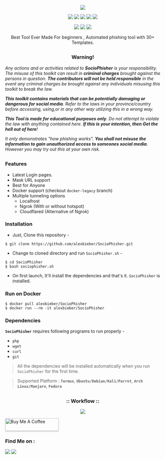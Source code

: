 <!-- SocioPhisher -->

<p align="center">
  <img src="https://pngimg.com/uploads/hacker/hacker_PNG33.png">
</p>

<p align="center">
  <img src="https://img.shields.io/badge/Version-2.0-green?style=for-the-badge">
  <img src="https://img.shields.io/github/license/alexbieber/SocioPhisher?style=for-the-badge">
  <img src="https://img.shields.io/github/stars/alexbieber/SocioPhisher?style=for-the-badge">
  <img src="https://img.shields.io/github/issues/alexbieber/SocioPhisher?color=red&style=for-the-badge">
  <img src="https://img.shields.io/github/forks/alexbieber/SocioPhisher?color=teal&style=for-the-badge">
</p>

<p align="center">
  <img src="https://img.shields.io/badge/Author-Alex--Bieber-cyan?style=flat-square">
  <img src="https://img.shields.io/badge/Open%20Source-Yes-cyan?style=flat-square">
  <img src="https://img.shields.io/badge/Written%20In-Bash-cyan?style=flat-square">
</p>

<p align="center">Best Tool Ever Made For beginners , Automated phishing tool with 30+ Templates.</p>

##

<h3><p align="center">Warning!</p></h3>

<i>Any actions and or activities related to <b>SocioPhisher</b> is your responsibility. The misuse of this toolkit can result in <b>criminal charges</b> brought against the persons in question. <b>The contributors will not be held responsible</b> in the event any criminal charges be brought against any individuals misusing this toolkit to break the law.

<b>This toolkit contains materials that can be potentially damaging or dangerous for social media</b>. Refer to the laws in your province/country before accessing, using,or in any other way utilizing this in a wrong way.

<b>This Tool is made for educational purposes only</b>. Do not attempt to violate the law with anything contained here. <b>If this is your intention, then Get the hell out of here</b>!

It only demonstrates "how phishing works". <b>You shall not misuse the information to gain unauthorized access to someones social media</b>. However you may try out this at your own risk.</i>

##

### Features

- Latest Login pages.
- Mask URL support 
- Best for Anyone 
- Docker support (checkout `docker-legacy` branch)
- Multiple tunneling options
  - Localhost
  - Ngrok (With or without hotspot)
  - Cloudflared (Alternative of Ngrok)


### Installation

- Just, Clone this repository -
```
$ git clone https://github.com/alexbieber/SocioPhisher.git
```

- Change to cloned directory and run `SocioPhisher.sh` -
```
$ cd SocioPhisher
$ bash sociophisher.sh
```

- On first launch, It'll install the dependencies and that's it. `SocioPhisher` is installed.

### Run on Docker
```
$ docker pull alexbieber/SocioPhisher
$ docker run --rm -it alexbieber/SocioPhisher
```

### Dependencies

**`SocioPhisher`** requires following programs to run properly - 
- `php`
- `wget`
- `curl`
- `git`

> All the dependencies will be installed automatically when you run `SocioPhisher` for the first time.

> Supported Platform : **`Termux`**, **`Ubuntu/Debian/Kali/Parrot`**, **`Arch Linux/Manjaro`**, **`Fedora`**

##

<h3 align="center">
:: Workflow ::
</h3>
<p align="center">
<img src="https://c.tenor.com/5ry-200hErMAAAAd/hacker-hacker-man.gif"/>
</p>
 <a href="https://www.buymeacoffee.com/alexbieber" target="_blank"><img src="https://www.buymeacoffee.com/assets/img/custom_images/orange_img.png" alt="Buy Me A Coffee" style="height: 41px !important;width: 174px !important;box-shadow: 0px 3px 2px 0px rgba(190, 190, 190, 0.5) !important;-webkit-box-shadow: 0px 3px 2px 0px rgba(190, 190, 190, 0.5) !important;" ></a>


### Find Me on :
<p align="left">
  <a href="https://github.com/alexbieber" target="_blank"><img src="https://img.shields.io/badge/Github-Alex--Bieber-green?style=for-the-badge&logo=github"></a>
  <a href="https://www.instagram.com/alexbieber" target="_blank"><img src="https://img.shields.io/badge/IG-%40alexbieber1234-red?style=for-the-badge&logo=instagram"></a>
</p>
